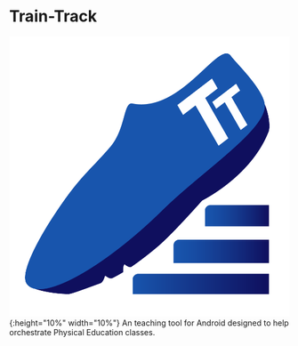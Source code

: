 # Train-Track
![Train Track Logo](https://github.com/jam0ra/Train-Track/blob/master/app/src/main/res/mipmap-xxxhdpi/logo.png?raw=true){:height="10%" width="10%"}
An teaching tool for Android designed to help orchestrate Physical Education classes.

